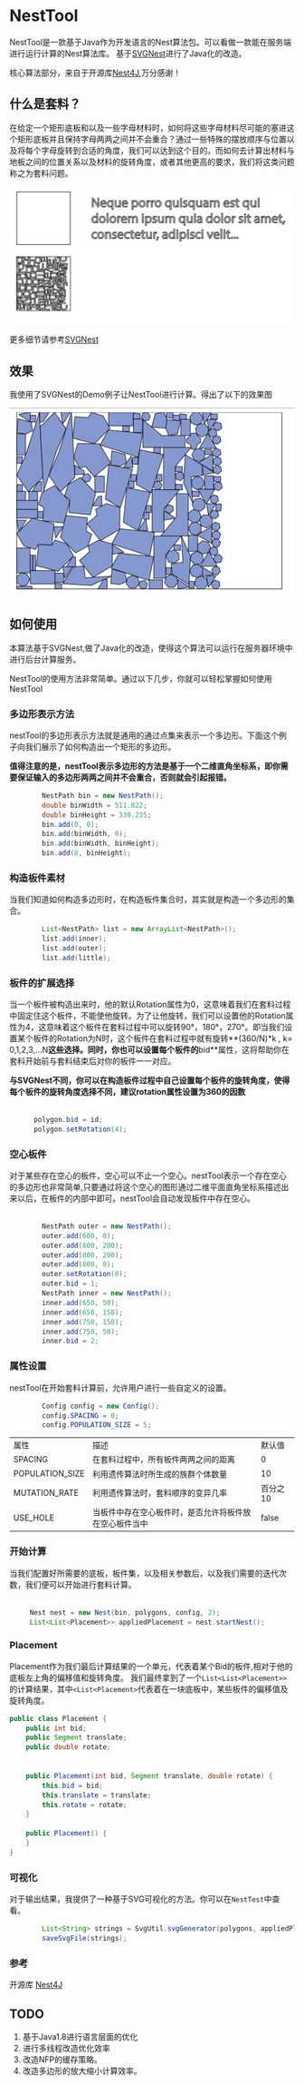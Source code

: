 # NestTool

NestTool是一款基于Java作为开发语言的Nest算法包。可以看做一款能在服务端进行运行计算的Nest算法库。 基于[SVGNest](https://github.com/Jack000/SVGnest)进行了Java化的改造。

核心算法部分，来自于开源库[Nest4J](https://github.com/Yisaer/Nest4J),万分感谢！

## 什么是套料？

在给定一个矩形底板和以及一些字母材料时，如何将这些字母材料尽可能的塞进这个矩形底板并且保持字母两两之间并不会重合？通过一些特殊的摆放顺序与位置以及将每个字母旋转到合适的角度，我们可以达到这个目的。而如何去计算出材料与地板之间的位置关系以及材料的旋转角度，或者其他更高的要求，我们将这类问题称之为套料问题。


![example](./png/nest.png)

更多细节请参考[SVGNest](https://github.com/Jack000/SVGnest)


## 效果

我使用了SVGNest的Demo例子让NestTool进行计算。得出了以下的效果图

![sample](./png/sample.png)


## 如何使用

本算法基于SVGNest,做了Java化的改造，使得这个算法可以运行在服务器环境中进行后台计算服务。

NestTool的使用方法非常简单。通过以下几步，你就可以轻松掌握如何使用NestTool


### 多边形表示方法

nestTool的多边形表示方法就是通用的通过点集来表示一个多边形。下面这个例子向我们展示了如何构造出一个矩形的多边形。

**值得注意的是，nestTool表示多边形的方法是基于一个二维直角坐标系，即你需要保证输入的多边形两两之间并不会重合，否则就会引起报错。**

```java
        NestPath bin = new NestPath();
        double binWidth = 511.822;
        double binHeight = 339.235;
        bin.add(0, 0);
        bin.add(binWidth, 0);
        bin.add(binWidth, binHeight);
        bin.add(0, binHeight);

```

### 构造板件素材

当我们知道如何构造多边形时，在构造板件集合时，其实就是构造一个多边形的集合。

```java
        List<NestPath> list = new ArrayList<NestPath>();
        list.add(inner);
        list.add(outer);
        list.add(little);

```

### 板件的扩展选择

当一个板件被构造出来时，他的默认Rotation属性为0，这意味着我们在套料过程中固定住这个板件，不能使他旋转。为了让他旋转，我们可以设置他的Rotation属性为4，这意味着这个板件在套料过程中可以旋转90°，180°，270°。即当我们设置某个板件的Rotation为N时，这个板件在套料过程中就有旋转**(360/N)\*k , k= 0,1,2,3,...N**这些选择。同时，你也可以设置每个板件的**bid**属性，这将帮助你在套料开始前与套料结束后对你的板件一一对应。

**与SVGNest不同，你可以在构造板件过程中自己设置每个板件的旋转角度，使得每个板件的旋转角度选择不同，建议rotation属性设置为360的因数**

``` java

      polygon.bid = id;
      polygon.setRotation(4);

``` 


### 空心板件

对于某些存在空心的板件，空心可以不止一个空心。nestTool表示一个存在空心的多边形也非常简单,只要通过将这个空心的图形通过二维平面直角坐标系描述出来以后，在板件的内部中即可。nestTool会自动发现板件中存在空心。

```java

        NestPath outer = new NestPath();
        outer.add(600, 0);
        outer.add(600, 200);
        outer.add(800, 200);
        outer.add(800, 0);
        outer.setRotation(0);
        outer.bid = 1;
        NestPath inner = new NestPath();
        inner.add(650, 50);
        inner.add(650, 150);
        inner.add(750, 150);
        inner.add(750, 50);
        inner.bid = 2;

```

### 属性设置

nestTool在开始套料计算前，允许用户进行一些自定义的设置。


```java
        Config config = new Config();
        config.SPACING = 0;
        config.POPULATION_SIZE = 5;
```


<table>
    <tr>
        <td>属性</td>
        <td>描述</td>
        <td>默认值</td>
    </tr>
    <tr>
        <td>SPACING</td>
        <td>在套料过程中，所有板件两两之间的距离</td>
        <td>0</td>
    </tr>
    <tr>
        <td>POPULATION_SIZE</td>
        <td>利用遗传算法时所生成的族群个体数量</td>
        <td>10</td>
    </tr>
    <tr>
        <td>MUTATION_RATE</td>
        <td>利用遗传算法时，套料顺序的变异几率</td>
        <td>百分之10</td>
    </tr> 
    <tr>
        <td>USE_HOLE</td>
        <td>当板件中存在空心板件时，是否允许将板件放在空心板件当中</td>
        <td>false</td>
    </tr>     
</table>

### 开始计算

当我们配置好所需要的底板，板件集，以及相关参数后，以及我们需要的迭代次数，我们便可以开始进行套料计算。

```java

     Nest nest = new Nest(bin, polygons, config, 2);
     List<List<Placement>> appliedPlacement = nest.startNest();

```

### Placement

Placement作为我们最后计算结果的一个单元，代表着某个Bid的板件,相对于他的底板左上角的偏移值和旋转角度。 我们最终拿到了一个`List<List<Placement>> `的计算结果，其中`<List<Placement>`代表着在一块底板中，某些板件的偏移值及旋转角度。

```java
public class Placement {
    public int bid;
    public Segment translate;
    public double rotate;


    public Placement(int bid, Segment translate, double rotate) {
        this.bid = bid;
        this.translate = translate;
        this.rotate = rotate;
    }

    public Placement() {
    }
}

```

### 可视化

对于输出结果，我提供了一种基于SVG可视化的方法。你可以在`NestTest`中查看。

```java
        List<String> strings = SvgUtil.svgGenerator(polygons, appliedPlacement, binWidth, binHeight);
        saveSvgFile(strings);

```

### 参考

开源库 [Nest4J](https://github.com/Yisaer/Nest4J)

## TODO

1. 基于Java1.8进行语言层面的优化
2. 进行多线程改造优化效率
3. 改造NFP的缓存策略。
4. 改造多边形的放大缩小计算效率。

